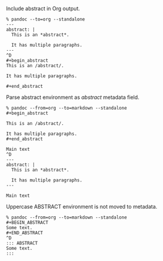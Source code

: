 Include abstract in Org output.
```
% pandoc --to=org --standalone
---
abstract: |
  This is an *abstract*.

  It has multiple paragraphs.
---
^D
#+begin_abstract
This is an /abstract/.

It has multiple paragraphs.

#+end_abstract
```

Parse abstract environment as *abstract* metadata field.
```
% pandoc --from=org --to=markdown --standalone
#+begin_abstract

This is an /abstract/.

It has multiple paragraphs.
#+end_abstract

Main text
^D
---
abstract: |
  This is an *abstract*.

  It has multiple paragraphs.
---

Main text
```

Uppercase ABSTRACT environment is not moved to metadata.
```
% pandoc --from=org --to=markdown --standalone
#+BEGIN_ABSTRACT
Some text.
#+END_ABSTRACT
^D
::: ABSTRACT
Some text.
:::
```
